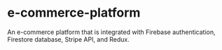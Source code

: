 # e-commerce-platform
An e-commerce platform that is integrated with Firebase authentication, Firestore database, Stripe API, and Redux. 

